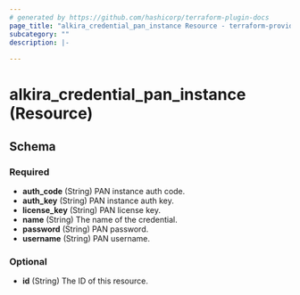 ```yaml
---
# generated by https://github.com/hashicorp/terraform-plugin-docs
page_title: "alkira_credential_pan_instance Resource - terraform-provider-alkira"
subcategory: ""
description: |-
  
---
```


# alkira_credential_pan_instance (Resource)





<!-- schema generated by tfplugindocs -->
## Schema

### Required

- **auth_code** (String) PAN instance auth code.
- **auth_key** (String) PAN instance auth key.
- **license_key** (String) PAN license key.
- **name** (String) The name of the credential.
- **password** (String) PAN password.
- **username** (String) PAN username.

### Optional

- **id** (String) The ID of this resource.


